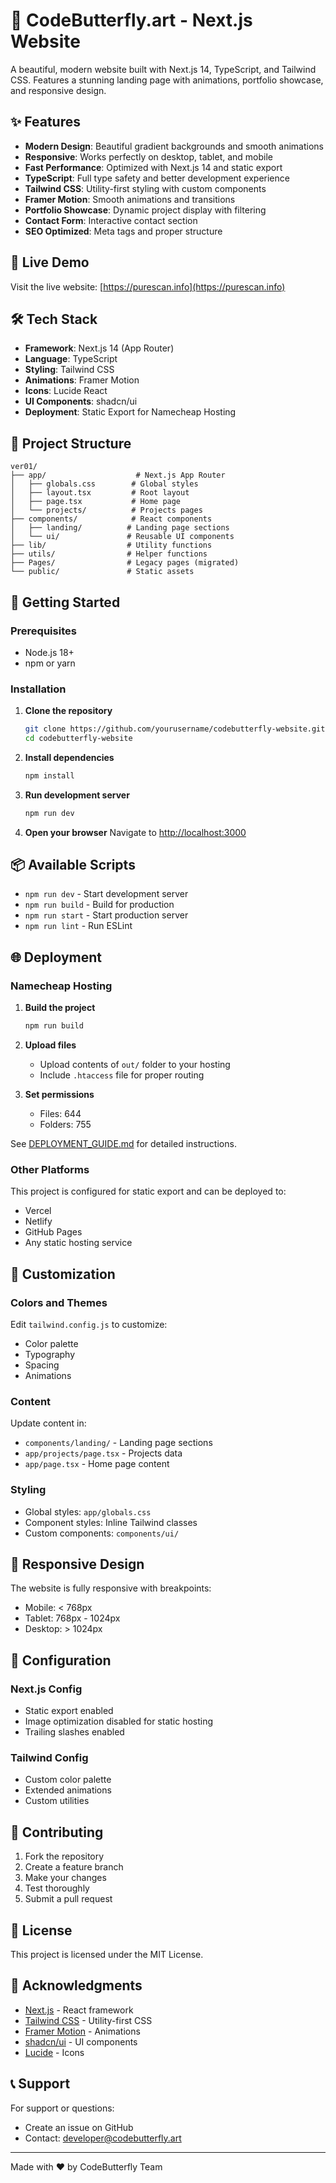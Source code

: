 # 🦋 CodeButterfly.art - Next.js Website

A beautiful, modern website built with Next.js 14, TypeScript, and Tailwind CSS. Features a stunning landing page with animations, portfolio showcase, and responsive design.

## ✨ Features

- **Modern Design**: Beautiful gradient backgrounds and smooth animations
- **Responsive**: Works perfectly on desktop, tablet, and mobile
- **Fast Performance**: Optimized with Next.js 14 and static export
- **TypeScript**: Full type safety and better development experience
- **Tailwind CSS**: Utility-first styling with custom components
- **Framer Motion**: Smooth animations and transitions
- **Portfolio Showcase**: Dynamic project display with filtering
- **Contact Form**: Interactive contact section
- **SEO Optimized**: Meta tags and proper structure

## 🚀 Live Demo

Visit the live website: [https://purescan.info](https://purescan.info)

## 🛠️ Tech Stack

- **Framework**: Next.js 14 (App Router)
- **Language**: TypeScript
- **Styling**: Tailwind CSS
- **Animations**: Framer Motion
- **Icons**: Lucide React
- **UI Components**: shadcn/ui
- **Deployment**: Static Export for Namecheap Hosting

## 📁 Project Structure

```
ver01/
├── app/                    # Next.js App Router
│   ├── globals.css        # Global styles
│   ├── layout.tsx         # Root layout
│   ├── page.tsx           # Home page
│   └── projects/          # Projects pages
├── components/            # React components
│   ├── landing/          # Landing page sections
│   └── ui/               # Reusable UI components
├── lib/                  # Utility functions
├── utils/                # Helper functions
├── Pages/                # Legacy pages (migrated)
└── public/               # Static assets
```

## 🚀 Getting Started

### Prerequisites

- Node.js 18+ 
- npm or yarn

### Installation

1. **Clone the repository**
   ```bash
   git clone https://github.com/yourusername/codebutterfly-website.git
   cd codebutterfly-website
   ```

2. **Install dependencies**
   ```bash
   npm install
   ```

3. **Run development server**
   ```bash
   npm run dev
   ```

4. **Open your browser**
   Navigate to [http://localhost:3000](http://localhost:3000)

## 📦 Available Scripts

- `npm run dev` - Start development server
- `npm run build` - Build for production
- `npm run start` - Start production server
- `npm run lint` - Run ESLint

## 🌐 Deployment

### Namecheap Hosting

1. **Build the project**
   ```bash
   npm run build
   ```

2. **Upload files**
   - Upload contents of `out/` folder to your hosting
   - Include `.htaccess` file for proper routing

3. **Set permissions**
   - Files: 644
   - Folders: 755

See [DEPLOYMENT_GUIDE.md](./DEPLOYMENT_GUIDE.md) for detailed instructions.

### Other Platforms

This project is configured for static export and can be deployed to:
- Vercel
- Netlify
- GitHub Pages
- Any static hosting service

## 🎨 Customization

### Colors and Themes

Edit `tailwind.config.js` to customize:
- Color palette
- Typography
- Spacing
- Animations

### Content

Update content in:
- `components/landing/` - Landing page sections
- `app/projects/page.tsx` - Projects data
- `app/page.tsx` - Home page content

### Styling

- Global styles: `app/globals.css`
- Component styles: Inline Tailwind classes
- Custom components: `components/ui/`

## 📱 Responsive Design

The website is fully responsive with breakpoints:
- Mobile: < 768px
- Tablet: 768px - 1024px
- Desktop: > 1024px

## 🔧 Configuration

### Next.js Config
- Static export enabled
- Image optimization disabled for static hosting
- Trailing slashes enabled

### Tailwind Config
- Custom color palette
- Extended animations
- Custom utilities

## 🤝 Contributing

1. Fork the repository
2. Create a feature branch
3. Make your changes
4. Test thoroughly
5. Submit a pull request

## 📄 License

This project is licensed under the MIT License.

## 🙏 Acknowledgments

- [Next.js](https://nextjs.org/) - React framework
- [Tailwind CSS](https://tailwindcss.com/) - Utility-first CSS
- [Framer Motion](https://www.framer.com/motion/) - Animations
- [shadcn/ui](https://ui.shadcn.com/) - UI components
- [Lucide](https://lucide.dev/) - Icons

## 📞 Support

For support or questions:
- Create an issue on GitHub
- Contact: developer@codebutterfly.art

---

Made with ❤️ by CodeButterfly Team 
